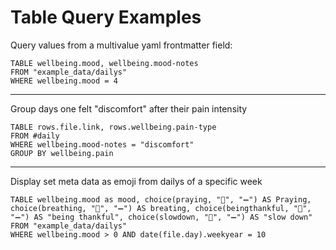 # Table Query Examples

Query values from a multivalue yaml frontmatter field:
```dataview
TABLE wellbeing.mood, wellbeing.mood-notes
FROM "example_data/dailys"
WHERE wellbeing.mood = 4
```
---

Group days one felt "discomfort" after their pain intensity
```dataview
TABLE rows.file.link, rows.wellbeing.pain-type
FROM #daily 
WHERE wellbeing.mood-notes = "discomfort"
GROUP BY wellbeing.pain
```
---

Display set meta data as emoji from dailys of a specific week 
```dataview
TABLE wellbeing.mood as mood, choice(praying, "💚", "➖") AS Praying, choice(breathing, "💚", "➖") AS breating, choice(beingthankful, "💚", "➖") AS "being thankful", choice(slowdown, "💚", "➖") AS "slow down"
FROM "example_data/dailys"
WHERE wellbeing.mood > 0 AND date(file.day).weekyear = 10
```
